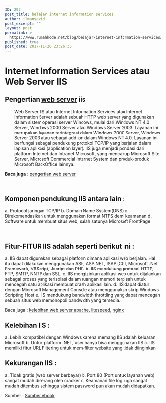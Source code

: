 ```yaml
---
ID: 292
post_title: belajar internet information services
author: ilmanyazid
post_excerpt: ""
layout: post
permalink: >
  https://www.rumahkode.net/blog/belajar-internet-information-services/
published: true
post_date: 2017-11-26 23:26:35
---
```

<h1><b>Internet Information Services atau Web Server IIS</b></h1>
<h2><b>Pengertian <a href="http://www.rumahkode.net/">web server</a> iis</b></h2>
<p style="padding-left: 30px;">Web Server IIS atau Internet Information Services atau Internet Information Server adalah sebuah HTTP web server yang digunakan dalam sistem operasi server Windows, mulai dari Windows NT 4.0 Server, Windows 2000 Server atau Windows Server 2003. Layanan ini merupakan layanan terintegrasi dalam Windows 2000 Server, Windows Server 2003 atau sebagai add-on dalam Windows NT 4.0. Layanan ini berfungsi sebagai pendukung protokol TCP/IP yang berjalan dalam lapisan aplikasi (application layer). IIS juga menjadi pondasi dari platform Internet dan Intranet Microsoft, yang mencakup Microsoft Site Server, Microsoft Commercial Internet System dan produk-produk Microsoft BackOffice lainnya.</p>
<strong>Baca juga</strong> : <a href="http://www.rumahkode.net/blog/pengertian-web-server/">pengertian web server</a>

&nbsp;
<h2><b>Komponen pendukung IIS</b> antara lain :</h2>
a. Protocol jaringan TCP/IP
b. Domain Name System(DNS)
c. Direkomendasikan untuk menggunakan format NTFS demi keamanan
d. Software untuk membuat situs web, salah satunya Microsoft FrontPage

&nbsp;
<h2><b>Fitur-FITUR IIS</b> adalah seperti berikut ini :</h2>
a. IIS dapat digunakan sebagai platform dimana aplikasi web berjalan. Hal itu dapat dilakukan menggunakan ASP, ASP.NET, ISAPI,CGI, Microsoft .Net Framework, VBScript, Jscript dan PHP.
b. IIS mendukung protocol HTTP, FTP, SMTP, NNTP dan SSL.
c. IIS mengizinkan aplikasi web untuk dijalankan sebagai proses yang terisolasi dalam ruangan memori terpisah untuk mencegah satu aplikasi membuat crash aplikasi lain.
d. IIS dapat diatur dengan Microsoft Management Console atau menggunakan skrip Windows Scripting Host
e. IIS mendukung bandwidth throttling yang dapat mencegah sebuah situs web memonopoli bandwidth yang tersedia.

Baca juga : <a href="http://www.rumahkode.net/blog/sejarah-terbentuknya-web-server-apache/">kelebihan web server apache</a>, <a href="http://www.rumahkode.net/blog/web-server-litespeed/">litespeed</a>, <a href="http://www.rumahkode.net/blog/sejarah-pembuatan-ngingx/">nginx</a>
<h2><b>Kelebihan IIS</b> :</h2>
a. Lebih kompatibel dengan Windows karena memang IIS adalah keluaran Microsoft
b. Untuk platform .NET, user hanya bisa menggunakan IIS
c. IIS memiliki fitur URL Filtering untuk mem-filter website yang tidak diinginkan
<h2><b>Kekurangan IIS</b> :</h2>
a. Tidak gratis (web server berbayar)
b. Port 80 (Port untuk layanan web) sangat mudah diserang oleh cracker
c. Keamanan file log juga sangat mudah ditembus sehingga sistem password pun akan mudah didapatkan.

Sumber : <a href="http://kelas_10_smk_administrasi_server_1.pdf">Sumber ebook</a>